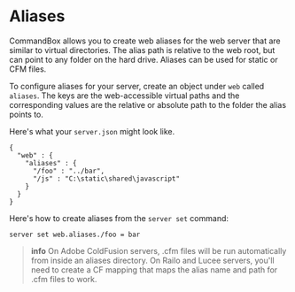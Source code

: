 # Aliases

CommandBox allows you to create web aliases for the web server that are similar to virtual directories.  The alias path is relative to the web root, but can point to any folder on the hard drive.  Aliases can be used for static or CFM files.  

To configure aliases for your server, create an object under `web` called `aliases`. The keys are the web-accessible virtual paths and the corresponding values are the relative or absolute path to the folder the alias points to.

Here's what your `server.json` might look like.
```
{
  "web" : {
    "aliases" : {
      "/foo" : "../bar",
      "/js" : "C:\static\shared\javascript"
    }
  }
}
```

Here's how to create aliases from the `server set` command:
```
server set web.aliases./foo = bar
```

> **info** On Adobe ColdFusion servers, .cfm files will be run automatically from inside an aliases directory.  On Railo and Lucee servers, you'll need to create a CF mapping that maps the alias name and path for .cfm files to work.

